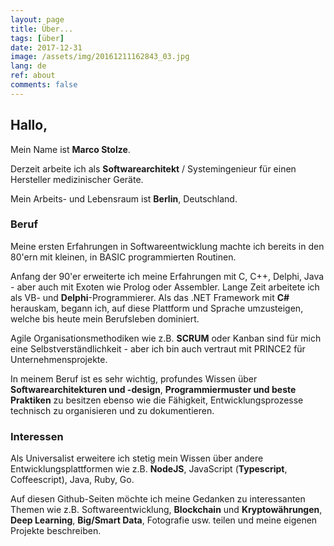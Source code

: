 ```yaml
---
layout: page
title: Über...
tags: [über]
date: 2017-12-31
image: /assets/img/20161211162843_03.jpg
lang: de
ref: about
comments: false
---
```


## Hallo,

Mein Name ist **Marco Stolze**. 

Derzeit arbeite ich als **Softwarearchitekt** / Systemingenieur für einen 
Hersteller medizinischer Geräte. 

Mein Arbeits- und Lebensraum ist **Berlin**, Deutschland.

### Beruf

Meine ersten Erfahrungen in Softwareentwicklung machte ich bereits in den 
80'ern mit kleinen, in BASIC programmierten Routinen.

Anfang der 90'er erweiterte ich meine Erfahrungen mit C, C++, Delphi, 
Java - aber auch mit Exoten wie Prolog oder Assembler.
Lange Zeit arbeitete ich als VB- und **Delphi**-Programmierer.
Als das .NET Framework mit **C#** herauskam, begann ich, auf diese
Plattform und Sprache umzusteigen, welche bis heute mein Berufsleben dominiert.

Agile Organisationsmethodiken wie z.B. **SCRUM** oder Kanban sind für mich eine 
Selbstverständlichkeit - aber ich bin auch vertraut mit PRINCE2 für 
Unternehmensprojekte.

In meinem Beruf ist es sehr wichtig, profundes Wissen über 
**Softwarearchitekturen und -design**, **Programmiermuster und beste Praktiken** 
zu besitzen ebenso wie die Fähigkeit, Entwicklungsprozesse technisch zu 
organisieren und zu dokumentieren.

### Interessen

Als Universalist erweitere ich stetig mein Wissen über andere Entwicklungsplattformen
wie z.B. **NodeJS**, JavaScript (**Typescript**, Coffeescript), Java, Ruby, Go.

Auf diesen Github-Seiten möchte ich meine Gedanken zu interessanten Themen wie 
z.B. Softwareentwicklung, **Blockchain** und **Kryptowährungen**, 
**Deep Learning**, **Big/Smart Data**, Fotografie usw. teilen und meine 
eigenen Projekte beschreiben. 
